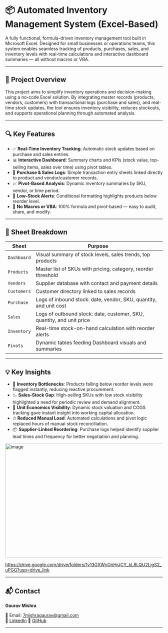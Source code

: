 # 📦 Automated Inventory Management System (Excel-Based)

A fully functional, formula-driven inventory management tool built in Microsoft Excel. Designed for small businesses or operations teams, this system enables seamless tracking of products, purchases, sales, and inventory levels with real-time calculations and interactive dashboard summaries — all without macros or VBA.

---

## 📘 Project Overview

This project aims to simplify inventory operations and decision-making using a no-code Excel solution. By integrating master records (products, vendors, customers) with transactional logs (purchase and sales), and real-time stock updates, the tool ensures inventory visibility, reduces stockouts, and supports operational planning through automated analysis.

---

## 🔍 Key Features

- ✅ **Real-Time Inventory Tracking**: Automatic stock updates based on purchase and sales entries.
- 📊 **Interactive Dashboard**: Summary charts and KPIs (stock value, top-selling items, sales over time) using pivot tables.
- 🔁 **Purchase & Sales Logs**: Simple transaction entry sheets linked directly to product and vendor/customer records.
- 📈 **Pivot-Based Analysis**: Dynamic inventory summaries by SKU, vendor, or time period.
- 🚨 **Low-Stock Alerts**: Conditional formatting highlights products below reorder level.
- 🧩 **No Macros or VBA**: 100% formula and pivot-based — easy to audit, share, and modify.

---

## 🧾 Sheet Breakdown

| Sheet        | Purpose                                                                 |
|--------------|-------------------------------------------------------------------------|
| `Dashboard`  | Visual summary of stock levels, sales trends, top products              |
| `Products`   | Master list of SKUs with pricing, category, reorder threshold           |
| `Vendors`    | Supplier database with contact and payment details                      |
| `Customers`  | Customer directory linked to sales records                              |
| `Purchase`   | Logs of inbound stock: date, vendor, SKU, quantity, and unit cost       |
| `Sales`      | Logs of outbound stock: date, customer, SKU, quantity, and unit price   |
| `Inventory`  | Real-time stock-on-hand calculation with reorder alerts                 |
| `Pivots`     | Dynamic tables feeding Dashboard visuals and summaries                  |

---

## 💡 Key Insights

- 📌 **Inventory Bottlenecks**: Products falling below reorder levels were flagged instantly, reducing reactive procurement.
- 📉 **Sales-Stock Gap**: High-selling SKUs with low stock visibility highlighted a need for periodic review and demand alignment.
- 🧮 **Unit Economics Visibility**: Dynamic stock valuation and COGS tracking gave instant insight into working capital allocation.
- ⏱ **Reduced Manual Load**: Automated calculations and pivot logic replaced hours of manual stock reconciliation.
- 📦 **Supplier-Linked Reordering**: Purchase logs helped identify supplier lead times and frequency for better negotiation and planning.

<img width="890" height="365" alt="image" src="https://github.com/user-attachments/assets/0709bc24-0e30-464f-8ad6-df7cff59e9d4" />

https://drive.google.com/drive/folders/1v13GXWyOnHrJCY_kL8LQU2LjgS2_uPGG?usp=drive_link

---

## 📬 Contact

**Gaurav Mishra**  
 
📧 Email: 7mishragaurav@gmail.com  
🔗 [LinkedIn](www.linkedin.com/in/gaurav-mishra-3788ba271)
🔗 [GitHub](https://github.com/mishragaurav7)

----
